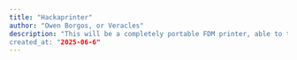 ```yaml
---
title: "Hackaprinter"
author: "Owen Borgos, or Veracles"
description: "This will be a completely portable FDM printer, able to take power from 2 USB-C ports, as well as a SD card reader and a screen. 
created_at: "2025-06-6"
---
```

